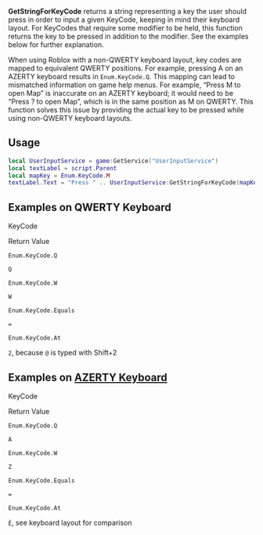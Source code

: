 **GetStringForKeyCode** returns a string representing a key the user should press in order to input a given KeyCode, keeping in mind their keyboard layout. For KeyCodes that require some modifier to be held, this function returns the key to be pressed in addition to the modifier. See the examples below for further explanation.

When using Roblox with a non-QWERTY keyboard layout, key codes are mapped to equivalent QWERTY positions. For example, pressing A on an AZERTY keyboard results in `Enum.KeyCode.Q`. This mapping can lead to mismatched information on game help menus. For example, “Press M to open Map” is inaccurate on an AZERTY keyboard; it would need to be “Press ? to open Map”, which is in the same position as M on QWERTY. This function solves this issue by providing the actual key to be pressed while using non-QWERTY keyboard layouts.

Usage
-----

```lua
local UserInputService = game:GetService("UserInputService")
local textLabel = script.Parent
local mapKey = Enum.KeyCode.M
textLabel.Text = "Press " .. UserInputService:GetStringForKeyCode(mapKey) .. " to open the map!"
``` 

Examples on QWERTY Keyboard
---------------------------

KeyCode

Return Value

`Enum.KeyCode.Q`

`Q`

`Enum.KeyCode.W`

`W`

`Enum.KeyCode.Equals`

`=`

`Enum.KeyCode.At`

`2`, because `@` is typed with Shift+2

Examples on [AZERTY Keyboard](https://upload.wikimedia.org/wikipedia/commons/b/b9/KB_France.svg)
------------------------------------------------------------------------------------------------

KeyCode

Return Value

`Enum.KeyCode.Q`

`A`

`Enum.KeyCode.W`

`Z`

`Enum.KeyCode.Equals`

`=`

`Enum.KeyCode.At`

`É`, see keyboard layout for comparison
